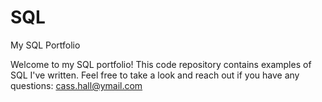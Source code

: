 # SQL
My SQL Portfolio

Welcome to my SQL portfolio! This code repository contains examples of SQL I've written. Feel free to take a look and reach out if you have any questions: cass.hall@ymail.com

